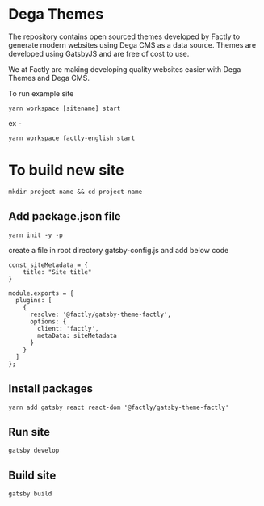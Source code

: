 # Dega Themes

The repository contains open sourced themes developed by Factly to generate modern websites using Dega CMS as a data source. Themes are developed using GatsbyJS and are free of cost to use.

We at Factly are making developing quality websites easier with Dega Themes and Dega CMS.

To run example site

```
yarn workspace [sitename] start

```

ex -

```
yarn workspace factly-english start

```

# To build new site

```
mkdir project-name && cd project-name
```

## Add package.json file

```
yarn init -y -p
```

create a file in root directory gatsby-config.js and add below code

```
const siteMetadata = {
    title: "Site title"
}

module.exports = {
  plugins: [
    {
      resolve: '@factly/gatsby-theme-factly',
      options: {
        client: 'factly',
        metaData: siteMetadata
      }
    }
  ]
};
```

## Install packages

```
yarn add gatsby react react-dom '@factly/gatsby-theme-factly'
```

## Run site

```
gatsby develop
```

## Build site

```
gatsby build
```

